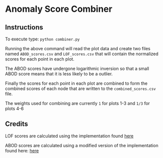 # Anomaly Score Combiner

## Instructions
To execute type: `python combiner.py`

Running the above command will read the plot data and create two files named `ABOD_scores.csv`
and `LOF_scores.csv` that will contain the normalized scores for each point in each plot.

The ABOD scores have undergone logarithmic inversion so that a small ABOD score means that it
is less likely to be a outlier.

Finally the scores for each point in each plot are combined to form the combined scores of each
node that are written to the `combined_scores.csv` file.

The weights used for combining are currently `1` for plots 1-3 and `1/3` for plots 4-6

## Credits

LOF scores are calculated using the implementation found [here](https://github.com/damjankuznar/pylof/blob/master/lof.py)

ABOD scores are calculated using a modified version of the implementation found here: [here](https://github.com/MarinYoung4596/OutlierDetection/blob/master/OutlierDetection/Python%20Implementation/abod.py)